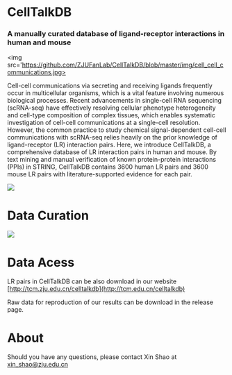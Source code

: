 # CellTalkDB

### A manually curated database of ligand-receptor interactions in human and mouse

<img src='https://github.com/ZJUFanLab/CellTalkDB/blob/master/img/cell_cell_communications.jpg>

Cell-cell communications via secreting and receiving ligands frequently occur in multicellular organisms, which is a vital feature involving numerous biological processes. Recent advancements in single-cell RNA sequencing (scRNA-seq) have effectively resolving cellular phenotype heterogeneity and cell-type composition of complex tissues, which enables systematic investigation of cell-cell communications at a single-cell resolution. However, the common practice to study chemical signal-dependent cell-cell communications with scRNA-seq relies heavily on the prior knowledge of ligand-receptor (LR) interaction pairs. Here, we introduce CellTalkDB, a comprehensive database of LR interaction pairs in human and mouse. By text mining and manual verification of known protein-protein interactions (PPIs) in STRING, CellTalkDB contains 3600 human LR pairs and 3600 mouse LR pairs with literature-supported evidence for each pair.

<img src='https://github.com/ZJUFanLab/CellTalkDB/blob/master/img/statistics.jpg'>

# Data Curation

<img src='https://github.com/ZJUFanLab/CellTalkDB/blob/master/img/data_curation.jpg'>

# Data Acess

LR pairs in CellTalkDB can be also download in our website [http://tcm.zju.edu.cn/celltalkdb](http://tcm.edu.cn/celltalkdb)

Raw data for reproduction of our results can be download in the release page.

# About
Should you have any questions, please contact Xin Shao at xin_shao@zju.edu.cn
